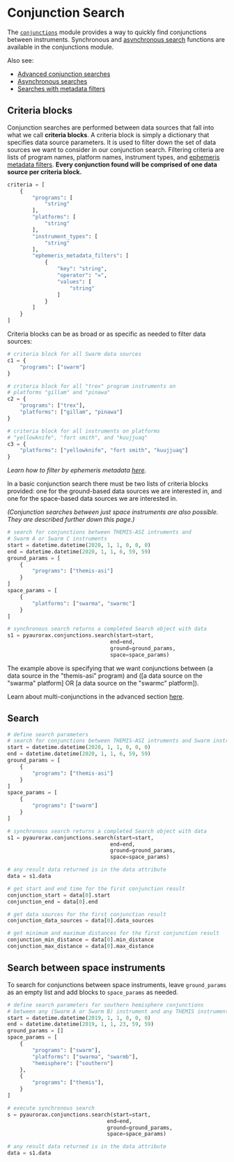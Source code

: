 # Conjunction Search
The [`conjunctions`](/python_libraries/pyaurorax/api_reference/pyaurorax/conjunctions.html) module provides a way to quickly find conjunctions between instruments. Synchronous and [asynchronous search](/python_libraries/pyaurorax/advanced_usage/asynchronous_search/) functions are available in the conjunctions module.

Also see:

* [Advanced conjunction searches](/python_libraries/pyaurorax/advanced_usage/advanced_conjunctions/)
* [Asynchronous searches](/python_libraries/pyaurorax/advanced_usage/asynchronous_search/)
* [Searches with metadata filters](/python_libraries/pyaurorax/advanced_usage/searches_with_metadata_filters/)

## Criteria blocks
Conjunction searches are performed between data sources that fall into what we call **criteria blocks**. A criteria block is simply a dictionary that specifies data source parameters. It is used to filter down the set of data sources we want to consider in our conjunction search. Filtering criteria are lists of program names, platform names, instrument types, and [ephemeris metadata filters](/python_libraries/pyaurorax/advanced_usage/searches_with_metadata_filters/). **Every conjunction found will be comprised of one data source per criteria block.**

```python
criteria = [
    {
        "programs": [
            "string"
        ],
        "platforms": [
            "string"
        ],
        "instrument_types": [
            "string"
        ],
        "ephemeris_metadata_filters": [
            {
                "key": "string",
                "operator": "=",
                "values": [
                    "string"
                ]
            }
        ]
    }
]
```

Criteria blocks can be as broad or as specific as needed to filter data sources:
```python
# criteria block for all Swarm data sources
c1 = {
    "programs": ["swarm"]
}

# criteria block for all "trex" program instruments on 
# platforms "gillam" and "pinawa"
c2 = {
    "programs": ["trex"],
    "platforms": ["gillam", "pinawa"]
}

# criteria block for all instruments on platforms 
# "yellowknife", "fort smith", and "kuujjuaq"
c3 = {
    "platforms": ["yellowknife", "fort smith", "kuujjuaq"]
}
```

*Learn how to filter by ephemeris metadata [here](/python_libraries/pyaurorax/advanced_usage/searches_with_metadata_filters/).*

In a basic conjunction search there must be two lists of criteria blocks provided: one for the ground-based data sources we are interested in, and one for the space-based data sources we are interested in.

*(Conjunction searches between just space instruments are also possible. They are described further down this page.)*

```python hl_lines="5-14"
# search for conjunctions between THEMIS-ASI intruments and 
# Swarm A or Swarm C instruments
start = datetime.datetime(2020, 1, 1, 0, 0, 0)
end = datetime.datetime(2020, 1, 1, 6, 59, 59)
ground_params = [
    {
        "programs": ["themis-asi"]
    }
]
space_params = [
    {
        "platforms": ["swarma", "swarmc"]
    }
]

# synchronous search returns a completed Search object with data
s1 = pyaurorax.conjunctions.search(start=start,
                                 end=end,
                                 ground=ground_params,
                                 space=space_params)

```

The example above is specifying that we want conjunctions between (a data source in the "themis-asi" program) and ([a data source on the "swarma" platform] OR [a data source on the "swarmc" platform]).

Learn about multi-conjunctions in the advanced section [here](/python_libraries/pyaurorax/advanced_usage/advanced_conjunctions/).

## Search
```python
# define search parameters
# search for conjunctions between THEMIS-ASI intruments and Swarm instruments
start = datetime.datetime(2020, 1, 1, 0, 0, 0)
end = datetime.datetime(2020, 1, 1, 6, 59, 59)
ground_params = [
    {
        "programs": ["themis-asi"]
    }
]
space_params = [
    {
        "programs": ["swarm"]
    }
]

# synchronous search returns a completed Search object with data
s1 = pyaurorax.conjunctions.search(start=start,
                                 end=end,
                                 ground=ground_params,
                                 space=space_params)

# any result data returned is in the data attribute
data = s1.data

# get start and end time for the first conjunction result
conjunction_start = data[0].start
conjunction_end = data[0].end

# get data sources for the first conjunction result
conjunction_data_sources = data[0].data_sources

# get minimum and maximum distances for the first conjunction result
conjunction_min_distance = data[0].min_distance
conjunction_max_distance = data[0].max_distance
```


## Search between space instruments
To search for conjunctions between space instruments, leave ```ground_params``` as an empty list and add blocks to ```space_params``` as needed.

```python
# define search parameters for southern hemisphere conjunctions
# between any (Swarm A or Swarm B) instrument and any THEMIS instrument
start = datetime.datetime(2019, 1, 1, 0, 0, 0)
end = datetime.datetime(2019, 1, 1, 23, 59, 59)
ground_params = []
space_params = [
    {
        "programs": ["swarm"],
        "platforms": ["swarma", "swarmb"],
        "hemisphere": ["southern"]
    },
    {
        "programs": ["themis"],
    }
]

# execute synchronous search
s = pyaurorax.conjunctions.search(start=start,
                                end=end,
                                ground=ground_params,
                                space=space_params)

# any result data returned is in the data attribute
data = s1.data
```